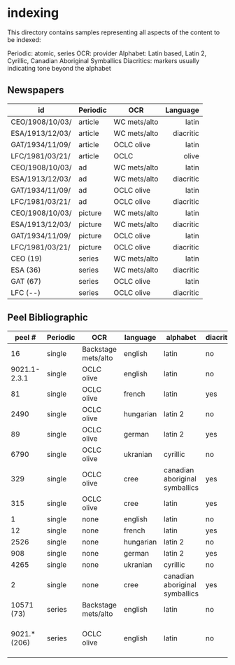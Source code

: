 indexing
========

This directory contains samples representing all aspects of the content to be indexed: 

Periodic: atomic, series
OCR: provider
Alphabet: Latin based, Latin 2, Cyrillic, Canadian Aboriginal Symballics
Diacritics: markers usually indicating tone beyond the alphabet

Newspapers
----------

| id              | Periodic | OCR          | Language |
| ---             | -------- | ---          | -------: |
| CEO/1908/10/03/ | article  | WC mets/alto | latin    |
| ESA/1913/12/03/ | article  | WC mets/alto | diacritic|
| GAT/1934/11/09/ | article  | OCLC olive   | latin    |
| LFC/1981/03/21/ | article  | OCLC|olive   | diacritic|
| CEO/1908/10/03/ | ad       | WC mets/alto | latin    |
| ESA/1913/12/03/ | ad       | WC mets/alto | diacritic|
| GAT/1934/11/09/ | ad       | OCLC olive   | latin    |
| LFC/1981/03/21/ | ad       | OCLC olive   | diacritic|
| CEO/1908/10/03/ | picture  | WC mets/alto | latin    |
| ESA/1913/12/03/ | picture  | WC mets/alto | diacritic|
| GAT/1934/11/09/ | picture  | OCLC olive   | latin    |
| LFC/1981/03/21/ | picture  | OCLC olive   | diacritic|
| CEO (19)        | series   | WC mets/alto | latin    |
| ESA (36)        | series   | WC mets/alto | diacritic|
| GAT (67)        | series   | OCLC olive   | latin    |
| LFC (--)        | series   | OCLC olive   | diacritic|

Peel Bibliographic
------------------

| peel #       | Periodic | OCR                  | language | alphabet | diacritics | notes |
| ------       | -------- | ---                  | -------- | -------- | ---------- | ----: |
| 16           | single   | Backstage mets/alto  | english  | latin    | no         |       |
| 9021.1-2.3.1 | single   | OCLC olive           | english  | latin    | no         |       |
| 81           | single   | OCLC olive           | french   | latin    | yes        |       |
| 2490         | single   | OCLC olive           | hungarian| latin 2  | no         |       |
| 89           | single   | OCLC olive           | german   | latin 2  | yes        | also english |
| 6790         | single   | OCLC olive           | ukranian | cyrillic | no         |       |
| 329          | single   | OCLC olive           | cree     | canadian aboriginal symballics | yes |       |
| 315          | single   | OCLC olive           | cree     | latin    | yes        | also english |
| 1            | single   | none                 | english  | latin    | no         |       |
| 12           | single   | none                 | french   | latin    | yes        |       |
| 2526         | single   | none                 | hungarian| latin 2  | no         |       |
| 908          | single   | none                 | german   | latin 2  | yes        |       |
| 4265         | single   | none                 | ukranian | cyrillic | no         |       |
| 2            | single   | none                 | cree     | canadian aboriginal symballics | yes | also english |
| 10571   (73) | series   | Backstage mets/alto  | english  | latin    | no         |       |
| 9021.* (206) | series   | OCLC olive           | english  | latin    | no         | 9021.2.2-3 is missing language |
